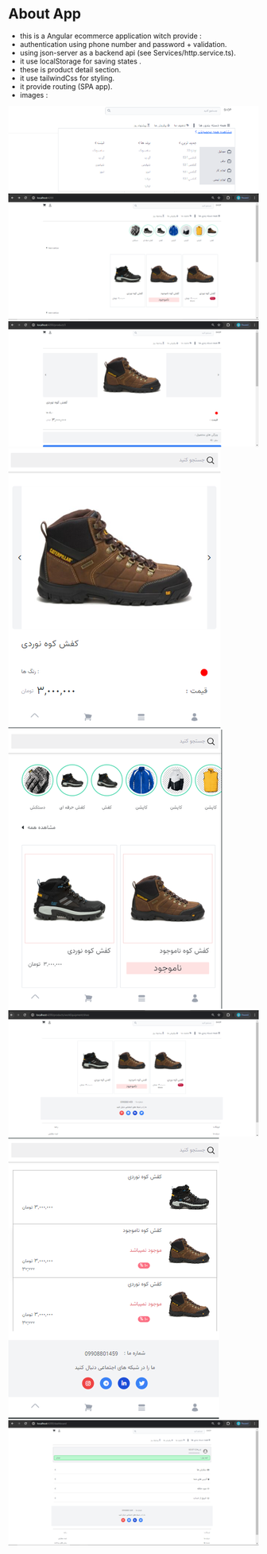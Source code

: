 # About App 

- this is a Angular ecommerce application witch provide : 
- authentication using phone number and password + validation.
- using json-server as a backend api (see Services/http.service.ts).
- it use localStorage for saving states .
- these is product detail section.
- it use tailwindCss for styling.
- it provide routing (SPA app).
- images : 

![a1](src/assets/images/a1.png)
![a2](src/assets/images/a2.png)
![a3](src/assets/images/a3.png)
![a4](src/assets/images/a4.png)
![a5](src/assets/images/a5.png)
![a6](src/assets/images/a6.png)
![a7](src/assets/images/a7.png)
![a8](src/assets/images/a8.png)
